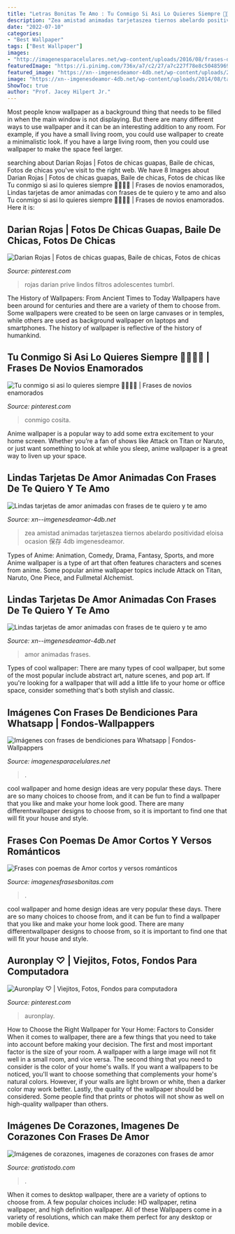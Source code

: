 ```yaml
---
title: "Letras Bonitas Te Amo : Tu Conmigo Si Asi Lo Quieres Siempre 💏😭😍😍"
description: "Zea amistad animadas tarjetaszea tiernos abelardo positividad eloisa ocasion 保存 4db imgenesdeamor"
date: "2022-07-10"
categories:
- "Best Wallpaper"
tags: ["Best Wallpaper"]
images:
- "http://imagenesparacelulares.net/wp-content/uploads/2016/08/frases-de-bendiciones-todo-lo-que-soy.jpg"
featuredImage: "https://i.pinimg.com/736x/a7/c2/27/a7c227f78e8c50485969a00aa2fce6da.jpg"
featured_image: "https://xn--imgenesdeamor-4db.net/wp-content/uploads/2014/08/tarjeta-toda-ocasion-9FIJ00262.jpg"
image: "https://xn--imgenesdeamor-4db.net/wp-content/uploads/2014/08/tarjeta-de-amor-9FIJ00867.jpg"
ShowToc: true
author: "Prof. Jacey Hilpert Jr."
---
```



Most people know wallpaper as a background thing that needs to be filled in when the main window is not displaying. But there are many different ways to use wallpaper and it can be an interesting addition to any room. For example, if you have a small living room, you could use wallpaper to create a minimalistic look. If you have a large living room, then you could use wallpaper to make the space feel larger.

	

		
searching about Darian Rojas | Fotos de chicas guapas, Baile de chicas, Fotos de chicas you've visit to the right web. We have 8 Images about Darian Rojas | Fotos de chicas guapas, Baile de chicas, Fotos de chicas like Tu conmigo si asi lo quieres siempre 💏😭😍😍 | Frases de novios enamorados, Lindas tarjetas de amor animadas con frases de te quiero y te amo and also Tu conmigo si asi lo quieres siempre 💏😭😍😍 | Frases de novios enamorados. Here it is:
		
    
## Darian Rojas | Fotos De Chicas Guapas, Baile De Chicas, Fotos De Chicas

<img loading=lazy src="https://i.pinimg.com/736x/0e/33/60/0e3360b12160decd6c9ec1434cbfb9c2.jpg" onerror="this.onerror=null;this.src='https://tse4.mm.bing.net/th?id=OIP.Ja1Hhysxqc4PdexXX6z9YgHaNK&amp;pid=15.1';" alt="Darian Rojas | Fotos de chicas guapas, Baile de chicas, Fotos de chicas">

_Source: pinterest.com_

>rojas darian prive lindos filtros adolescentes tumbrl. 

	

The History of Wallpapers: From Ancient Times to Today
Wallpapers have been around for centuries and there are a variety of them to choose from. Some wallpapers were created to be seen on large canvases or in temples, while others are used as background wallpaper on laptops and smartphones. The history of wallpaper is reflective of the history of humankind.

    
## Tu Conmigo Si Asi Lo Quieres Siempre 💏😭😍😍 | Frases De Novios Enamorados

<img loading=lazy src="https://i.pinimg.com/736x/9b/df/40/9bdf408e792e88913fa81ce4f480b65f.jpg" onerror="this.onerror=null;this.src='https://tse1.mm.bing.net/th?id=OIP.KSX4UgVhLuzLgpVflEUwkAHaLH&amp;pid=15.1';" alt="Tu conmigo si asi lo quieres siempre 💏😭😍😍 | Frases de novios enamorados">

_Source: pinterest.com_

>conmigo cosita. 

	

Anime wallpaper is a popular way to add some extra excitement to your home screen. Whether you’re a fan of shows like Attack on Titan or Naruto, or just want something to look at while you sleep, anime wallpaper is a great way to liven up your space.

    
## Lindas Tarjetas De Amor Animadas Con Frases De Te Quiero Y Te Amo

<img loading=lazy src="https://xn--imgenesdeamor-4db.net/wp-content/uploads/2014/08/tarjeta-toda-ocasion-9FIJ00262.jpg" onerror="this.onerror=null;this.src='https://tse1.mm.bing.net/th?id=OIP.lzABr38tXfsuYFWzGBxaXgHaJ4&amp;pid=15.1';" alt="Lindas tarjetas de amor animadas con frases de te quiero y te amo">

_Source: xn--imgenesdeamor-4db.net_

>zea amistad animadas tarjetaszea tiernos abelardo positividad eloisa ocasion 保存 4db imgenesdeamor. 

	

Types of Anime: Animation, Comedy, Drama, Fantasy, Sports, and more
Anime wallpaper is a type of art that often features characters and scenes from anime. Some popular anime wallpaper topics include Attack on Titan, Naruto, One Piece, and Fullmetal Alchemist.

    
## Lindas Tarjetas De Amor Animadas Con Frases De Te Quiero Y Te Amo

<img loading=lazy src="https://xn--imgenesdeamor-4db.net/wp-content/uploads/2014/08/tarjeta-de-amor-9FIJ00867.jpg" onerror="this.onerror=null;this.src='https://tse2.mm.bing.net/th?id=OIP.eyQGKSJRmqHAKs4Jy6ZZYgHaGe&amp;pid=15.1';" alt="Lindas tarjetas de amor animadas con frases de te quiero y te amo">

_Source: xn--imgenesdeamor-4db.net_

>amor animadas frases. 

	

Types of cool wallpaper:
There are many types of cool wallpaper, but some of the most popular include abstract art, nature scenes, and pop art. If you're looking for a wallpaper that will add a little life to your home or office space, consider something that's both stylish and classic.

    
## Imágenes Con Frases De Bendiciones Para Whatsapp | Fondos-Wallpappers

<img loading=lazy src="http://imagenesparacelulares.net/wp-content/uploads/2016/08/frases-de-bendiciones-todo-lo-que-soy.jpg" onerror="this.onerror=null;this.src='https://tse1.mm.bing.net/th?id=OIP.IocVyPYAwrZe8i8h3WTyXQHaHa&amp;pid=15.1';" alt="Imágenes con frases de bendiciones para Whatsapp | Fondos-Wallpappers">

_Source: imagenesparacelulares.net_

>. 

	

cool wallpaper and home design ideas are very popular these days. There are so many choices to choose from, and it can be fun to find a wallpaper that you like and make your home look good. There are many differentwallpaper designs to choose from, so it is important to find one that will fit your house and style.

    
## Frases Con Poemas De Amor Cortos Y Versos Románticos

<img loading=lazy src="https://imagenesfrasesbonitas.com/wp-content/uploads/2016/09/Frases-de-amor-cortas-y-bonitas-3.jpg" onerror="this.onerror=null;this.src='https://tse2.mm.bing.net/th?id=OIP.ZHVnd0CBV2Yv6TrJJ9yN4QHaLD&amp;pid=15.1';" alt="Frases con poemas de Amor cortos y versos románticos">

_Source: imagenesfrasesbonitas.com_

>. 

	

cool wallpaper and home design ideas are very popular these days. There are so many choices to choose from, and it can be fun to find a wallpaper that you like and make your home look good. There are many differentwallpaper designs to choose from, so it is important to find one that will fit your house and style.

    
## Auronplay ♡ | Viejitos, Fotos, Fondos Para Computadora

<img loading=lazy src="https://i.pinimg.com/736x/a7/c2/27/a7c227f78e8c50485969a00aa2fce6da.jpg" onerror="this.onerror=null;this.src='https://tse3.mm.bing.net/th?id=OIP.vTjJdTkQC5vs7FSCT6Gb8wAAAA&amp;pid=15.1';" alt="Auronplay ♡ | Viejitos, Fotos, Fondos para computadora">

_Source: pinterest.com_

>auronplay. 

	

How to Choose the Right Wallpaper for Your Home: Factors to Consider
When it comes to wallpaper, there are a few things that you need to take into account before making your decision. The first and most important factor is the size of your room. A wallpaper with a large image will not fit well in a small room, and vice versa. 
The second thing that you need to consider is the color of your home's walls. If you want a wallpapers to be noticed, you'll want to choose something that complements your home's natural colors. However, if your walls are light brown or white, then a darker color may work better. 
Lastly, the quality of the wallpaper should be considered. Some people find that prints or photos will not show as well on high-quality wallpaper than others.

    
## Imágenes De Corazones, Imagenes De Corazones Con Frases De Amor

<img loading=lazy src="https://www.gratistodo.com/wp-content/uploads/2016/02/corazones-para-Facebook-800x800.jpg" onerror="this.onerror=null;this.src='https://tse1.mm.bing.net/th?id=OIP.8JwjTKKFg-PEfD0MJuzERgHaHa&amp;pid=15.1';" alt="Imágenes de corazones, imagenes de corazones con frases de amor">

_Source: gratistodo.com_

>. 

	

When it comes to desktop wallpaper, there are a variety of options to choose from. A few popular choices include: HD wallpaper, retina wallpaper, and high definition wallpaper. All of these Wallpapers come in a variety of resolutions, which can make them perfect for any desktop or mobile device. 

